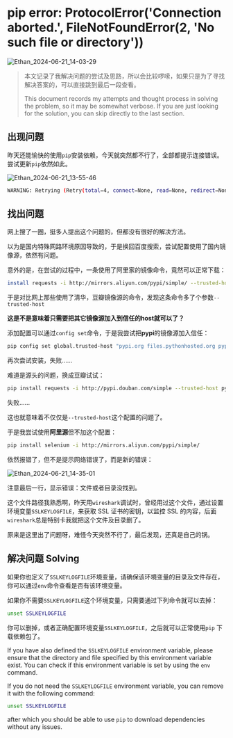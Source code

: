 # pip error: ProtocolError('Connection aborted.', FileNotFoundError(2, 'No such file or directory'))

![Ethan_2024-06-21_14-03-29](https://pic.shejibiji.com/i/2024/06/21/6675187411773.jpg)

> 本文记录了我解决问题的尝试及思路，所以会比较啰嗦，如果只是为了寻找解决答案的，可以直接跳到最后一段查看。
>
> This document records my attempts and thought process in solving the problem, so it may be somewhat verbose. If you are just looking for the solution, you can skip directly to the last section.

## 出现问题

昨天还能愉快的使用`pip`安装依赖，今天就突然都不行了，全部都提示连接错误。尝试更新`pip`依然如此。

![Ethan_2024-06-21_13-55-46](https://pic.shejibiji.com/i/2024/06/21/6675165550ba0.jpg)

```bash
WARNING: Retrying (Retry(total=4, connect=None, read=None, redirect=None, status=None)) after connection broken by 'ProtocolError('Connection aborted.', FileNotFoundError(2, 'No such file or directory'))': /simple/beautifulsoup4/
```

## 找出问题

网上搜了一圈，挺多人提出这个问题的，但都没有很好的解决方法。

以为是国内特殊网路环境原因导致的，于是换回百度搜索，尝试配置使用了国内镜像源，依然有问题。

意外的是，在尝试的过程中，一条使用了阿里家的镜像命令，竟然可以正常下载：

```bash
install requests -i http://mirrors.aliyun.com/pypi/simple/ --trusted-host mirrors.aliyun.com
```

于是对比网上那些使用了清华，豆瓣镜像源的命令，发现这条命令多了个参数`--trusted-host`

**这是不是意味着只需要把其它镜像源加入到信任的host就可以了？**

添加配置可以通过`config set`命令，于是我尝试把**pypi**的镜像源加入信任：

```bash
pip config set global.trusted-host "pypi.org files.pythonhosted.org pypi.python.org"
```

再次尝试安装，失败……

难道是源头的问题，换成豆瓣试试：

```bash
pip install requests -i http://pypi.douban.com/simple --trusted-host pypi.douban.com
```

失败……

这也就意味着不仅仅是``--trusted-host``这个配置的问题了。

于是我尝试使用**阿里源**但不加这个配置：

```bash
pip install selenium -i http://mirrors.aliyun.com/pypi/simple/  
```

依然报错了，但不是提示网络错误了，而是新的错误：

![Ethan_2024-06-21_14-35-01](https://pic.shejibiji.com/i/2024/06/21/66751f2f853f8.jpg)

注意最后一行，显示错误：文件或者目录没找到。

这个文件路径我熟悉啊，昨天用`wireshark`调试时，曾经用过这个文件，通过设置环境变量`SSLKEYLOGFILE`，来获取 SSL 证书的密钥，以监控 SSL 的内容，后面`wireshark`总是特别卡我就把这个文件及目录删了。

原来是这里出了问题呀，难怪今天突然不行了，最后发现，还真是自己的锅。

## 解决问题 Solving

如果你也定义了`SSLKEYLOGFILE`环境变量，请确保该环境变量的目录及文件存在，你可以通过`env`命令查看是否有该环境变量。

如果你不需要`SSLKEYLOGFILE`这个环境变量，只需要通过下列命令就可以去掉：

```bash
unset SSLKEYLOGFILE
```

你可以删掉，或者正确配置环境变量`SSLKEYLOGFILE`，之后就可以正常使用`pip` 下载依赖包了。

If you have also defined the `SSLKEYLOGFILE` environment variable, please ensure that the directory and file specified by this environment variable exist. You can check if this environment variable is set by using the `env` command.

If you do not need the `SSLKEYLOGFILE` environment variable, you can remove it with the following command:

```bash
unset SSLKEYLOGFILE
```

after which you should be able to use `pip` to download dependencies without any issues.